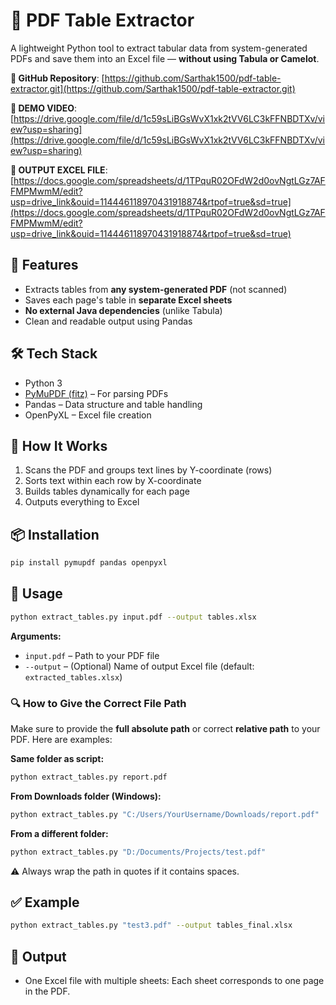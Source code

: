 # 📄 PDF Table Extractor

A lightweight Python tool to extract tabular data from system-generated PDFs and save them into an Excel file — **without using Tabula or Camelot**.

**🔗 GitHub Repository**: [https://github.com/Sarthak1500/pdf-table-extractor.git](https://github.com/Sarthak1500/pdf-table-extractor.git)

**🔗 DEMO VIDEO**: [https://drive.google.com/file/d/1c59sLiBGsWvX1xk2tVV6LC3kFFNBDTXv/view?usp=sharing](https://drive.google.com/file/d/1c59sLiBGsWvX1xk2tVV6LC3kFFNBDTXv/view?usp=sharing)

**🔗 OUTPUT EXCEL FILE**: [https://docs.google.com/spreadsheets/d/1TPquR02OFdW2d0ovNgtLGz7AFFMPMwmM/edit?usp=drive_link&ouid=114446118970431918874&rtpof=true&sd=true](https://docs.google.com/spreadsheets/d/1TPquR02OFdW2d0ovNgtLGz7AFFMPMwmM/edit?usp=drive_link&ouid=114446118970431918874&rtpof=true&sd=true)



## 🚀 Features

- Extracts tables from **any system-generated PDF** (not scanned)
- Saves each page's table in **separate Excel sheets**
- **No external Java dependencies** (unlike Tabula)
- Clean and readable output using Pandas

## 🛠️ Tech Stack

- Python 3
- [PyMuPDF (fitz)](https://pymupdf.readthedocs.io/) – For parsing PDFs
- Pandas – Data structure and table handling
- OpenPyXL – Excel file creation

## 🧾 How It Works

1. Scans the PDF and groups text lines by Y-coordinate (rows)
2. Sorts text within each row by X-coordinate
3. Builds tables dynamically for each page
4. Outputs everything to Excel

## 📦 Installation

```bash
pip install pymupdf pandas openpyxl
```

## 📂 Usage

```bash
python extract_tables.py input.pdf --output tables.xlsx
```

**Arguments:**
- `input.pdf` – Path to your PDF file
- `--output` – (Optional) Name of output Excel file (default: `extracted_tables.xlsx`)

### 🔍 How to Give the Correct File Path

Make sure to provide the **full absolute path** or correct **relative path** to your PDF. Here are examples:

**Same folder as script:**
```bash
python extract_tables.py report.pdf
```

**From Downloads folder (Windows):**
```bash
python extract_tables.py "C:/Users/YourUsername/Downloads/report.pdf"
```

**From a different folder:**
```bash
python extract_tables.py "D:/Documents/Projects/test.pdf"
```

⚠️ Always wrap the path in quotes if it contains spaces.

## ✅ Example

```bash
python extract_tables.py "test3.pdf" --output tables_final.xlsx
```

## 📄 Output

- One Excel file with multiple sheets: Each sheet corresponds to one page in the PDF.



